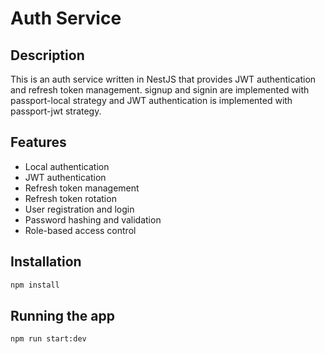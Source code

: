 # Auth Service

## Description
This is an auth service written in NestJS that provides JWT authentication and refresh token management.
signup and signin are implemented with passport-local strategy and JWT authentication is implemented with passport-jwt strategy.

## Features
- Local authentication
- JWT authentication
- Refresh token management
- Refresh token rotation
- User registration and login
- Password hashing and validation
- Role-based access control

## Installation

```bash
npm install
```

## Running the app

```bash
npm run start:dev
```
